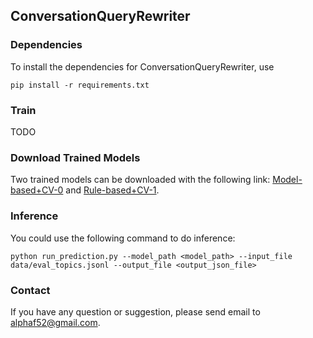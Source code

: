 ## ConversationQueryRewriter

### Dependencies
To install the dependencies for ConversationQueryRewriter, use
```
pip install -r requirements.txt
```

### Train
TODO

### Download Trained Models
Two trained models can be downloaded with the following link: [Model-based+CV-0](https://thunlp.s3-us-west-1.amazonaws.com/Model-based%2BCV-0.zip) and [Rule-based+CV-1](https://thunlp.s3-us-west-1.amazonaws.com/Rule-based%2BCV-1.zip).

### Inference
You could use the following command to do inference:
```
python run_prediction.py --model_path <model_path> --input_file data/eval_topics.jsonl --output_file <output_json_file>
```

### Contact
If you have any question or suggestion, please send email to alphaf52@gmail.com.
